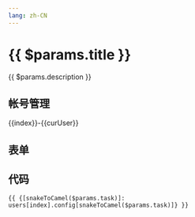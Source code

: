```yaml
---
lang: zh-CN
---
```


<script setup lang="ts">
import ChangeUser from './ChangeUser.vue'

import { storeToRefs } from 'pinia';
import useConfigStore from '@store/config'
import { snakeToCamel } from '@utils'
import { useConfigSchema } from '@data/configSchema'
import { data } from './function.data'

const schema = useConfigSchema()

const task2func = data.task2func

const configStore = useConfigStore()
const { users, curUser, index } = storeToRefs(configStore)
</script>

# {{ $params.title }}

<div v-if="users?.[index]?.config?.function?.[task2func?.[$params.task]] !== undefined" style="margin-top: 1rem;">
<n-switch v-model:value="users[index].config.function[task2func[$params.task]]">
 <template #checked>
      点击关闭{{$params.title}}功能
    </template>
    <template #unchecked>
      点击开启{{$params.title}}功能
    </template>
</n-switch> 
</div>

{{ $params.description }}

<!-- @content -->

## 帐号管理

{{index}}-{{curUser}}

<ChangeUser></ChangeUser>

## 表单

<JSONSchema :schema="schema[snakeToCamel($params.task) + 'Schema']" v-model="users[index].config[snakeToCamel($params.task)]"></JSONSchema>

## 代码

```json-vue
{{ {[snakeToCamel($params.task)]: users[index].config[snakeToCamel($params.task)]} }}
```
